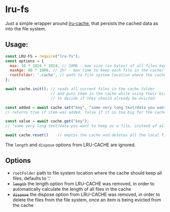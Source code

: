 # lru-fs

Just a simple wrapper around [lru-cache](https://www.npmjs.com/package/lru-cache), that persists the cached data as into the file system.

## Usage:
```javascript
const LRU-FS = require("lru-fs");
const options = {
  max: 10 * 1024 * 1024, // 10Mb - max size (in bytes) of all files kept in the cache/file system
  maxAge: 60 * 1000, // 1hr - max time to keep each file in the cache/file system
  rootFolder: '.cache', // path to file system location where the cache should keep all files, defaults to '.'
};

await cache.init(); // reads all current files in the cache folder
                    // and puts them in the cache while using their birthtime
                    // to decide if they should already be evicted

const added = await cache.set("key", "some very long text/data you want to keep as a file, instead of all in-memory");
// returns true if item was added. false if it is too big for the cache

const value = await cache.get("key");
// "some very long text/data you want to keep as a file, instead of all in-memory"

await cache.reset()    // emptys the cache and deletes all the local files
```

The `length` and `dispose` options from LRU-CACHE are ignored.

## Options

* `rootFolder` path to file system location where the cache should keep all files, defaults to '.'
* ~~`length`~~ the length option from LRU-CACHE was removed, in order to automatically calculate the length of all files in the cache
* ~~`dispose`~~ the dispose option from LRU-CACHE was removed, in order to delete the files from the file system, once an item is being evicted from the cache
